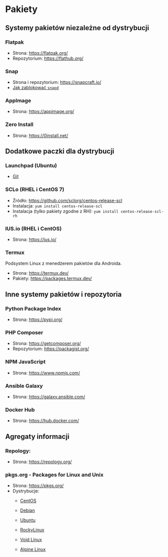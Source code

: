 # Pakiety

## Systemy pakietów niezależne od dystrybucji

### Flatpak
* Strona: <https://flatpak.org/>
* Repozytorium: <https://flathub.org/>

### Snap
* Strona i repozytorium: <https://snapcraft.io/>
* [Jak zablokować `snapd`](../Tutoriale/Blokowanie_Snapd/)

### AppImage
* Strona: <https://appimage.org/>

### Zero Install
* Strona: <https://0install.net/>

## Dodatkowe paczki dla dystrybucji

### Launchpad (Ubuntu)
* [Git](https://launchpad.net/~git-core/+archive/ubuntu/ppa)

### SCLo (RHEL i CentOS 7)
* Źródło: <https://github.com/sclorg/centos-release-scl>
* Instalacja: `yum install centos-release-scl`
* Instalacja (tylko pakiety zgodne z RH): `yum install centos-release-scl-rh`

### IUS.io (RHEL i CentOS)
* Strona: <https://ius.io/>

### Termux
Podsystem Linux z menedżerem pakietów dla Androida.

* Strona: <https://termux.dev/>
* Pakiety: <https://packages.termux.dev/>

## Inne systemy pakietów i repozytoria

### Python Package Index
* Strona: <https://pypi.org/>

### PHP Composer
* Strona: <https://getcomposer.org/>
* Repozytorium: <https://packagist.org/>

### NPM JavaScript
* Strona: <https://www.npmjs.com/>

### Ansible Galaxy
* Strona: <https://galaxy.ansible.com/>

### Docker Hub
* Strona: <https://hub.docker.com/>

## Agregaty informacji

### Repology:
* Strona: <https://repology.org/>

### pkgs.org - Packages for Linux and Unix
* Strona: <https://pkgs.org/>
* Dystrybucje:
  * [CentOS](https://centos.pkgs.org/)
  * [Debian](https://debian.pkgs.org/)
  * [Ubuntu](https://ubuntu.pkgs.org/)

  * [RockyLinux](https://rockylinux.pkgs.org/)
  * [Void Linux](https://voidlinux.pkgs.org/)
  * [Alpine Linux](https://alpine.pkgs.org/)
